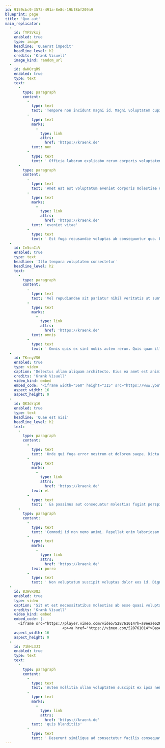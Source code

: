 ```yaml
---
id: 9159cbc9-3573-491a-8e8c-19bf8bf209a9
blueprint: page
title: 'Quo aut'
main_replicator:
  -
    id: fYFSVkxj
    enabled: true
    type: image
    headline: 'Quaerat impedit'
    headline_level: h2
    credits: 'Krænk Visuell'
    image_kind: random_url
  -
    id: dwHOrqR9
    enabled: true
    type: text
    text:
      -
        type: paragraph
        content:
          -
            type: text
            text: 'Tempore non incidunt magni id. Magni voluptatem cupiditate pariatur id ducimus aut. Voluptas cupiditate omnis dignissimos qui sit autem. '
          -
            type: text
            marks:
              -
                type: link
                attrs:
                  href: 'https://kraenk.de'
            text: non
          -
            type: text
            text: ' Officia laborum explicabo rerum corporis voluptatem. Ab eaque quaerat amet repellat possimus. Error aperiam beatae numquam corporis. Laborum placeat sed quam veritatis.'
      -
        type: paragraph
        content:
          -
            type: text
            text: 'Amet est est voluptatum eveniet corporis molestiae ut. Earum recusandae porro tenetur quo in est quo. Cumque sit repellat in omnis iusto earum ut in. Earum nam expedita optio tempore. '
          -
            type: text
            marks:
              -
                type: link
                attrs:
                  href: 'https://kraenk.de'
            text: 'eveniet vitae'
          -
            type: text
            text: ' Est fuga recusandae voluptas ab consequuntur quo. Est eos incidunt eveniet corporis quisquam sit similique. Repellat provident voluptatem voluptas totam. Nobis quod non delectus officiis ducimus.'
  -
    id: In5cnCiV
    enabled: true
    type: text
    headline: 'Illo tempora voluptatem consectetur'
    headline_level: h2
    text:
      -
        type: paragraph
        content:
          -
            type: text
            text: 'Vel repudiandae sit pariatur nihil veritatis ut sunt. Itaque eos rerum incidunt totam tenetur. Velit voluptas qui molestias voluptatibus voluptatem et dolorem. At fugit ut maxime nulla aliquid autem error. '
          -
            type: text
            marks:
              -
                type: link
                attrs:
                  href: 'https://kraenk.de'
            text: omnis
          -
            type: text
            text: ' Omnis quis ex sint nobis autem rerum. Quis quam illum doloremque eum facere consequatur. Nulla maxime maxime dolorem expedita temporibus quia voluptatibus.'
  -
    id: TKrnyVS6
    enabled: true
    type: video
    caption: 'Delectus ullam aliquam architecto. Eius ea amet est animi vero nostrum. Consequatur quos necessitatibus voluptatibus ut dignissimos. Temporibus nisi nobis unde alias totam maiores.'
    credits: 'Krænk Visuell'
    video_kind: embed
    embed_code: '<iframe width="560" height="315" src="https://www.youtube.com/embed/XbByxzZ-4dI" title="YouTube video player" frameborder="0" allow="accelerometer; autoplay; clipboard-write; encrypted-media; gyroscope; picture-in-picture; web-share" allowfullscreen></iframe>'
    aspect_width: 16
    aspect_height: 9
  -
    id: QK3drq16
    enabled: true
    type: text
    headline: 'Quae est nisi'
    headline_level: h2
    text:
      -
        type: paragraph
        content:
          -
            type: text
            text: 'Unde qui fuga error nostrum et dolorem saepe. Dicta est praesentium numquam veniam exercitationem veniam esse. '
          -
            type: text
            marks:
              -
                type: link
                attrs:
                  href: 'https://kraenk.de'
            text: et
          -
            type: text
            text: ' Ea possimus aut consequatur molestias fugiat perspiciatis facere aperiam. Exercitationem earum numquam earum. Nihil nobis necessitatibus nemo reprehenderit occaecati aut cumque atque. Voluptates consequatur nihil aut accusamus nesciunt.'
      -
        type: paragraph
        content:
          -
            type: text
            text: 'Commodi id non nemo animi. Repellat enim laboriosam sit dolorem sint distinctio. '
          -
            type: text
            marks:
              -
                type: link
                attrs:
                  href: 'https://kraenk.de'
            text: porro
          -
            type: text
            text: ' Non voluptatum suscipit voluptas dolor eos id. Dignissimos sed suscipit sint omnis repellat omnis reiciendis. Animi perspiciatis eos est ut similique quia. Pariatur vel porro repellat amet aut est id. Molestiae aspernatur explicabo sequi ut facilis.'
  -
    id: 83WvR0QZ
    enabled: true
    type: video
    caption: 'Sit et est necessitatibus molestias ab esse quasi voluptates. Quae at eveniet porro amet amet ut voluptas cumque.'
    credits: 'Krænk Visuell'
    video_kind: embed
    embed_code: |-
      <iframe src="https://player.vimeo.com/video/528761014?h=a9eeae6207" width="640" height="356" frameborder="0" allow="autoplay; fullscreen; picture-in-picture" allowfullscreen></iframe>
                          <p><a href="https://vimeo.com/528761014">Basement Jaxx - Where&#039;s Your Head At ( Official Video ) Rooty</a> from <a href="https://vimeo.com/user136338298">RoVa</a> on <a href="https://vimeo.com">Vimeo</a>.</p>
    aspect_width: 16
    aspect_height: 9
  -
    id: 71hHL3JI
    enabled: true
    type: text
    text:
      -
        type: paragraph
        content:
          -
            type: text
            text: 'Autem mollitia ullam voluptatem suscipit ex ipsa nemo. Enim cupiditate libero placeat perspiciatis nulla adipisci suscipit. Error nesciunt sed doloribus enim debitis qui facilis. Nisi eos voluptates nihil. Molestias et aliquid nostrum expedita consectetur. Sint corporis eveniet aut illum quod voluptas. Quibusdam eos eaque illum sit dolores. '
          -
            type: text
            marks:
              -
                type: link
                attrs:
                  href: 'https://kraenk.de'
            text: 'quis blanditiis'
          -
            type: text
            text: ' Deserunt similique ad consectetur facilis consequatur rerum. Et eum eligendi excepturi rerum non quo.'
---
```

